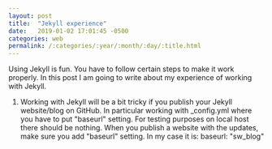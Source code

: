 ```yaml
---
layout: post
title:  "Jekyll experience"
date:   2019-01-02 17:01:45 -0500
categories: web
permalink: /:categories/:year/:month/:day/:title.html
---
```

Using Jekyll is fun. You have to follow certain steps to make it work properly. In this post I am going to write about my experience of working with Jekyll.

1. Working with Jekyll will be a bit tricky if you publish your Jekyll website/blog on GitHub. In particular working with _config.yml where you have to put "baseurl" setting.
For testing purposes on local host there should be nothing. When you publish a website with the updates, make sure you add "baseurl" setting. In my case it is:
baseurl: "sw_blog"
